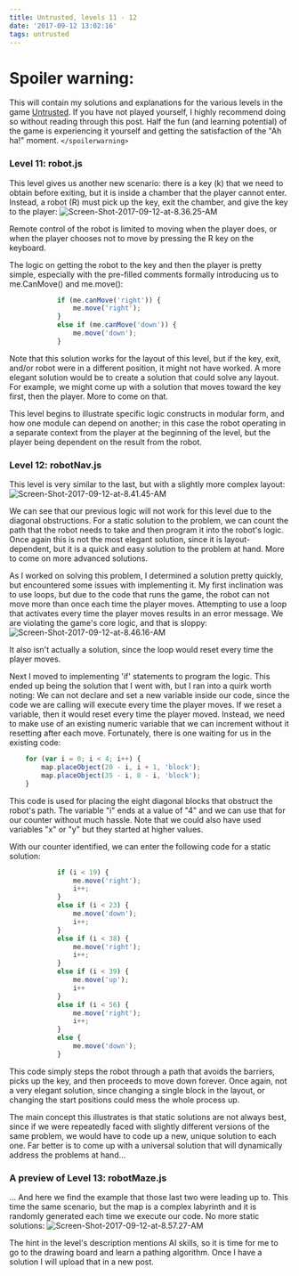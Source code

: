 ```yaml
---
title: Untrusted, levels 11 - 12
date: '2017-09-12 13:02:16'
tags: untrusted
---
```


# Spoiler warning:
This will contain my solutions and explanations for the various levels in the game [Untrusted](https://alexnisnevich.github.io/untrusted/). If you have not played yourself, I highly recommend doing so without reading through this post. Half the fun (and learning potential) of the game is experiencing it yourself and getting the satisfaction of the "Ah ha!" moment.
`</spoilerwarning>`

### Level 11: robot.js
This level gives us another new scenario: there is a key (k) that we need to obtain before exiting, but it is inside a chamber that the player cannot enter. Instead, a robot (R) must pick up the key, exit the chamber, and give the key to the player:
![Screen-Shot-2017-09-12-at-8.36.25-AM](/assets/images/Screen-Shot-2017-09-12-at-8.36.25-AM.png)

Remote control of the robot is limited to moving when the player does, or when the player chooses not to move by pressing the R key on the keyboard.

The logic on getting the robot to the key and then the player is pretty simple, especially with the pre-filled comments formally introducing us to me.CanMove() and me.move():
~~~ javascript
            if (me.canMove('right')) {
            	me.move('right');
            }
            else if (me.canMove('down')) {
            	me.move('down');
            }
~~~
Note that this solution works for the layout of this level, but if the key, exit, and/or robot were in a different position, it might not have worked. A more elegant solution would be to create a solution that could solve any layout. For example, we might come up with a solution that moves toward the key first, then the player. More to come on that.

This level begins to illustrate specific logic constructs in modular form, and how one module can depend on another; in this case the robot operating in a separate context from the player at the beginning of the level, but the player being dependent on the result from the robot.

### Level 12: robotNav.js
This level is very similar to the last, but with a slightly more complex layout:
![Screen-Shot-2017-09-12-at-8.41.45-AM](/assets/images/Screen-Shot-2017-09-12-at-8.41.45-AM.png)

We can see that our previous logic will not work for this level due to the diagonal obstructions. For a static solution to the problem, we can count the path that the robot needs to take and then program it into the robot's logic. Once again this is not the most elegant solution, since it is layout-dependent, but it is a quick and easy solution to the problem at hand. More to come on more advanced solutions.

As I worked on solving this problem, I determined a solution pretty quickly, but encountered some issues with implementing it. My first inclination was to use loops, but due to the code that runs the game, the robot can not move more than once each time the player moves. Attempting to use a loop that activates every time the player moves results in an error message. We are violating the game's core logic, and that is sloppy:
![Screen-Shot-2017-09-12-at-8.46.16-AM](/assets/images/Screen-Shot-2017-09-12-at-8.46.16-AM.png)

It also isn't actually a solution, since the loop would reset every time the player moves.

Next I moved to implementing 'if' statements to program the logic. This ended up being the solution that I went with, but I ran into a quirk worth noting:
We can not declare and set a new variable inside our code, since the code we are calling will execute every time the player moves. If we reset a variable, then it would reset every time the player moved.
Instead, we need to make use of an existing numeric variable that we can increment without it resetting after each move. Fortunately, there is one waiting for us in the existing code:
~~~ javascript
    for (var i = 0; i < 4; i++) {
        map.placeObject(20 - i, i + 1, 'block');
        map.placeObject(35 - i, 8 - i, 'block');
    }
~~~
This code is used for placing the eight diagonal blocks that obstruct the robot's path. The variable "i" ends at a value of "4" and we can use that for our counter without much hassle. Note that we could also have used variables "x" or "y" but they started at higher values.

With our counter identified, we can enter the following code for a static solution:
~~~ javascript
            if (i < 19) {
            	me.move('right');
            	i++;
          	}
            else if (i < 23) {
            	me.move('down');
                i++;
            }
            else if (i < 38) {
            	me.move('right');
                i++;
            }
            else if (i < 39) {
            	me.move('up');
                i++
            }
            else if (i < 56) {
            	me.move('right');
                i++;
            }
            else {
            	me.move('down');
            }
~~~
This code simply steps the robot through a path that avoids the barriers, picks up the key, and then proceeds to move down forever. Once again, not a very elegant solution, since changing a single block in the layout, or changing the start positions could mess the whole process up.

The main concept this illustrates is that static solutions are not always best, since if we were repeatedly faced with slightly different versions of the same problem, we would have to code up a new, unique solution to each one. Far better is to come up with a universal solution that will dynamically address the problems at hand...

### A preview of Level 13: robotMaze.js
... And here we find the example that those last two were leading up to. This time the same scenario, but the map is a complex labyrinth and it is randomly generated each time we execute our code. No more static solutions:
![Screen-Shot-2017-09-12-at-8.57.27-AM](/assets/images/Screen-Shot-2017-09-12-at-8.57.27-AM.png)

The hint in the level's description mentions AI skills, so it is time for me to go to the drawing board and learn a pathing algorithm. Once I have a solution I will upload that in a new post.
